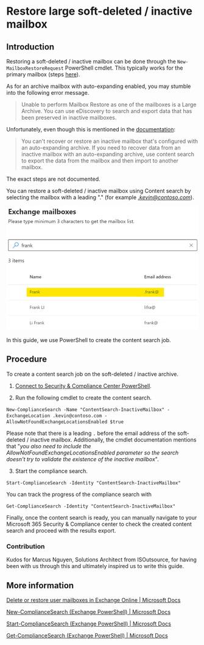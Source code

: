 # Restore large soft-deleted / inactive mailbox
## Introduction
Restoring a soft-deleted / inactive mailbox can be done through the `New-MailboxRestoreRequest` PowerShell cmdlet. This typically works for the primary mailbox (steps [here](https://docs.microsoft.com/en-us/exchange/recipients-in-exchange-online/delete-or-restore-mailboxes#restoring-a-user-in-a-hybrid-deployment)).

As for an archive mailbox with auto-expanding enabled, you may stumble into the following error message.
> Unable to perform Mailbox Restore as one of the mailboxes is a Large Archive. You can use eDiscovery to search and export data that has been preserved in inactive mailboxes.

Unfortunately, even though this is mentioned in the [documentation](https://docs.microsoft.com/en-us/microsoft-365/compliance/restore-an-inactive-mailbox?view=o365-worldwide):
> You can't recover or restore an inactive mailbox that's configured with an auto-expanding archive. If you need to recover data from an inactive mailbox with an auto-expanding archive, use content search to export the data from the mailbox and then import to another mailbox.

The exact steps are not documented.

You can restore a soft-deleted / inactive mailbox using Content search by selecting the mailbox with a leading "." (for example *.kevin@contoso.com*).

![Inactive mailbox showing in content search](res/content-search-inactive.png "Inactive mailbox showing in content search")


In this guide, we use PowerShell to create the content search job.

## Procedure
To create a content search job on the soft-deleted / inactive archive. 

1. [Connect to Security & Compliance Center PowerShell](https://docs.microsoft.com/en-us/powershell/exchange/connect-to-scc-powershell?view=exchange-ps).

2. Run the following cmdlet to create the content search.
```
New-ComplianceSearch -Name "ContentSearch-InactiveMailbox" -ExchangeLocation .kevin@contoso.com -AllowNotFoundExchangeLocationsEnabled $true
```
Please note that there is a leading `.` before the email address of the soft-deleted / inactive mailbox.
Additionally, the cmdlet documentation mentions that "*you also need to include the AllowNotFoundExchangeLocationsEnabled parameter so the search doesn't try to validate the existence of the inactive mailbox*".


3. Start the compliance search.
```
Start-ComplianceSearch -Identity "ContentSearch-InactiveMailbox"
```

You can track the progress of the compliance search with
```
Get-ComplianceSearch -Identity "ContentSearch-InactiveMailbox"
```

Finally, once the content search is ready, you can manually navigate to your Microsoft 365 Security & Compliance center to check the created content search and proceed with the results export.

### Contribution
Kudos for Marcus Nguyen, Solutions Architect from ISOutsource, for having been with us through this and ultimately inspired us to write this guide.

## More information
[Delete or restore user mailboxes in Exchange Online | Microsoft Docs](https://docs.microsoft.com/en-us/exchange/recipients-in-exchange-online/delete-or-restore-mailboxes#restoring-a-user-in-a-hybrid-deployment)

[New-ComplianceSearch (Exchange PowerShell) | Microsoft Docs](https://docs.microsoft.com/en-us/powershell/module/exchange/new-compliancesearch?view=exchange-ps)

[Start-ComplianceSearch (Exchange PowerShell) | Microsoft Docs](https://docs.microsoft.com/en-us/powershell/module/exchange/start-compliancesearch?view=exchange-ps)

[Get-ComplianceSearch (Exchange PowerShell) | Microsoft Docs](https://docs.microsoft.com/en-us/powershell/module/exchange/get-compliancesearch?view=exchange-ps)